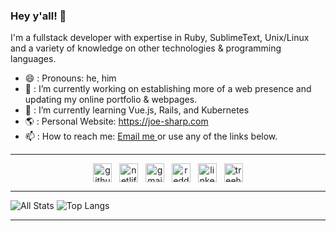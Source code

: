 ### Hey y'all! 👋
I'm a fullstack developer with expertise in Ruby, SublimeText, Unix/Linux and a variety of knowledge on other technologies & programming languages.
- 😄 : Pronouns: he, him
- 🔭 : I’m currently working on establishing more of a web presence and updating my online portfolio & webpages.
- 🌱 : I’m currently learning Vue.js, Rails, and Kubernetes
- 🌎 : Personal Website: https://joe-sharp.com
- 📫 : How to reach me: <a href="mailto:joesharp13@gmail.com?subject=Contact%20Joe%20Sharp&amp;body=Dear Joe Sharp,%0D%0A%0D%0A%0D%0A"> Email me </a> or use any of the links below.

<hr/>

<p align="center">
<a href="https://github.com/joe-sharp" target="blank"><img align="center" src="https://cdn.jsdelivr.net/npm/simple-icons@3.0.1/icons/github.svg" alt="github" height="30" width="30" /></a>
  &nbsp;
<a href="https://joe-sharp.com" target="blank"><img align="center" src="https://cdn.jsdelivr.net/npm/simple-icons@3.0.1/icons/netlify.svg" alt="netlify" height="30" width="30" /></a>
  &nbsp;
<a href="mailto:joesharp13@gmail.com?subject=Contact%20Joe%20Sharp&amp;body=Dear Joe Sharp,%0D%0A%0D%0A%0D%0A" target="blank"><img align="center" src="https://cdn.jsdelivr.net/npm/simple-icons@3.0.1/icons/gmail.svg" alt="gmail" height="30" width="30" /></a>
  &nbsp;
<a href="https://www.reddit.com/u/joe-sharp/" target="blank"><img align="center" src="https://cdn.jsdelivr.net/npm/simple-icons@3.0.1/icons/reddit.svg" alt="reddit" height="30" width="30" /></a>
  &nbsp;
<a href="https://www.linkedin.com/in/joesharp13/" target="blank"><img align="center" src="https://cdn.jsdelivr.net/npm/simple-icons@3.0.1/icons/linkedin.svg" alt="linkedin" height="30" width="30" /></a>
  &nbsp;
<a href="https://teamtreehouse.com/joesharp" target="blank"><img align="center" src="https://cdn.jsdelivr.net/npm/simple-icons@3.0.1/icons/treehouse.svg" alt="treehouse" height="30" width="30" /></a>
</p>

<hr/>

![All Stats](https://github-readme-stats.vercel.app/api?username=joe-sharp&show_icons=true&include_all_commits=true&count_private=true&theme=dark&icon_color=007bff&title_color=007bff&custom_title=GitHub%20Stats)
![Top Langs](https://github-readme-stats.vercel.app/api/top-langs/?username=joe-sharp&layout=compact&theme=dark&title_color=007bff)

<hr/>

<!--
**joe-sharp/joe-sharp** is a ✨ _special_ ✨ repository because its `README.md` (this file) appears on your GitHub profile.

Here are some ideas to get you started:

- 🔭 I’m currently working on ...
- 🌱 I’m currently learning ...
- 👯 I’m looking to collaborate on ...
- 🤔 I’m looking for help with ...
- 💬 Ask me about ...
- 📫 How to reach me: ...
- 😄 Pronouns: ...
- ⚡ Fun fact: ...
-->
